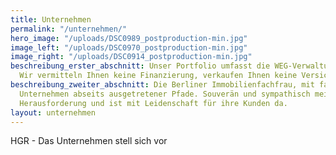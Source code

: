 ```yaml
---
title: Unternehmen
permalink: "/unternehmen/"
hero_image: "/uploads/DSC0989_postproduction-min.jpg"
image_left: "/uploads/DSC0970_postproduction-min.jpg"
image_right: "/uploads/DSC0914_postproduction-min.jpg"
beschreibung_erster_abschnitt: Unser Portfolio umfasst die WEG-Verwaltung (als Schwerpunkt), sowie den Verkauf von einzelnen ausgewählten Eigentumswohnungen.
  Wir vermitteln Ihnen keine Finanzierung, verkaufen Ihnen keine Versicherung, geben keine Wertgutachten ab, vermieten keine Ferienwohnungen und wir sind auch nicht als Hausmeister, Bauträger oder Architekt tätig. Dadurch können wir uns auf das Kerngeschäft konzentrieren und uns fürsorglich um die schönen Immobilien kümmern.
beschreibung_zweiter_abschnitt: Die Berliner Immobilienfachfrau, mit familiären Wurzeln auf Rügen, führt das
  Unternehmen abseits ausgetretener Pfade. Souverän und sympathisch meistert sie jede
  Herausforderung und ist mit Leidenschaft für ihre Kunden da.
layout: unternehmen
---
```


HGR - Das Unternehmen stell sich vor